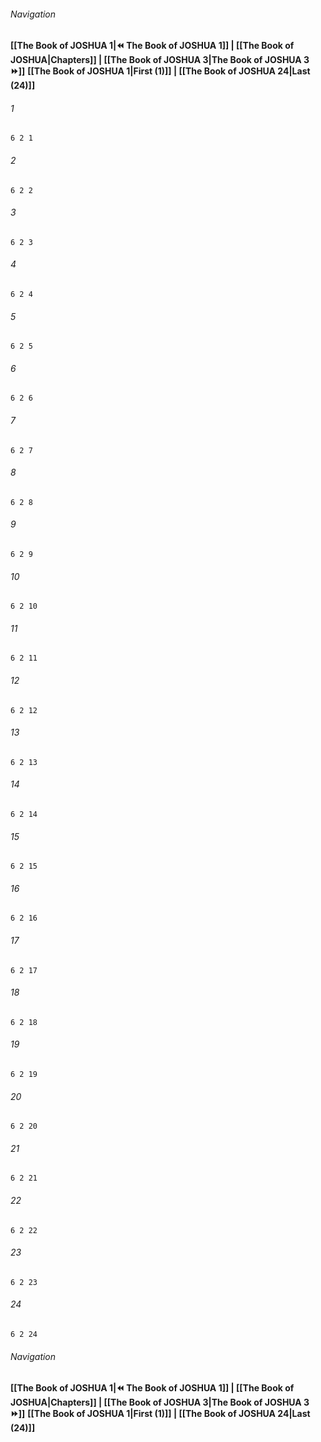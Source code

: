 
###### Navigation
**[[The Book of JOSHUA 1|⏪ The Book of JOSHUA 1]] | [[The Book of JOSHUA|Chapters]] | [[The Book of JOSHUA 3|The Book of JOSHUA 3 ⏩]]**
**[[The Book of JOSHUA 1|First (1)]] | [[The Book of JOSHUA 24|Last (24)]]**

###### 1
``` verse
6 2 1 
```
###### 2
``` verse
6 2 2 
```
###### 3
``` verse
6 2 3 
```
###### 4
``` verse
6 2 4 
```
###### 5
``` verse
6 2 5 
```
###### 6
``` verse
6 2 6 
```
###### 7
``` verse
6 2 7 
```
###### 8
``` verse
6 2 8 
```
###### 9
``` verse
6 2 9 
```
###### 10
``` verse
6 2 10 
```
###### 11
``` verse
6 2 11 
```
###### 12
``` verse
6 2 12 
```
###### 13
``` verse
6 2 13 
```
###### 14
``` verse
6 2 14 
```
###### 15
``` verse
6 2 15 
```
###### 16
``` verse
6 2 16 
```
###### 17
``` verse
6 2 17 
```
###### 18
``` verse
6 2 18 
```
###### 19
``` verse
6 2 19 
```
###### 20
``` verse
6 2 20 
```
###### 21
``` verse
6 2 21 
```
###### 22
``` verse
6 2 22 
```
###### 23
``` verse
6 2 23 
```
###### 24
``` verse
6 2 24 
```

###### Navigation
**[[The Book of JOSHUA 1|⏪ The Book of JOSHUA 1]] | [[The Book of JOSHUA|Chapters]] | [[The Book of JOSHUA 3|The Book of JOSHUA 3 ⏩]]**
**[[The Book of JOSHUA 1|First (1)]] | [[The Book of JOSHUA 24|Last (24)]]**

